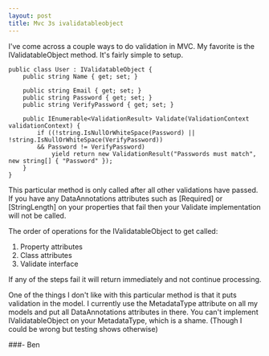 ```yaml
---
layout: post
title: Mvc 3s ivalidatableobject
---
```


I've come across a couple ways to do validation in MVC. My favorite is the IValidatableObject method. It's fairly simple to setup.

    public class User : IValidatableObject {
        public string Name { get; set; }

        public string Email { get; set; }
        public string Password { get; set; }
        public string VerifyPassword { get; set; }

        public IEnumerable<ValidationResult> Validate(ValidationContext validationContext) {
            if ((!string.IsNullOrWhiteSpace(Password) || !string.IsNullOrWhiteSpace(VerifyPassword)) 
            && Password != VerifyPassword)
                yield return new ValidationResult("Passwords must match", new string[] { "Password" });
        }
    }


This particular method is only called after all other validations have passed. If you have any DataAnnotations attributes such as [Required] or [StringLength] on your properties that fail then your Validate implementation will not be called.

The order of operations for the IValidatableObject to get called:

1. Property attributes
2. Class attributes
3. Validate interface

If any of the steps fail it will return immediately and not continue processing.

One of the things I don't like with this particular method is that it puts validation in the model. I currently use the MetadataType attribute on all my models and put all DataAnnotations attributes in there. You can't implement IValidatableObject on your MetadataType, which is a shame. (Though I could be wrong but testing shows otherwise)

###- Ben